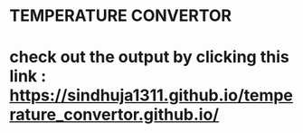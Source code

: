 # TEMPERATURE CONVERTOR
# check out the output by clicking this link : https://sindhuja1311.github.io/temperature_convertor.github.io/
